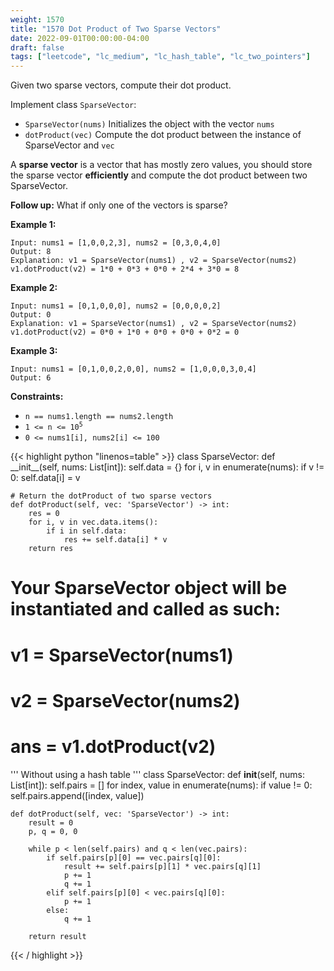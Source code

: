 ```yaml
---
weight: 1570
title: "1570 Dot Product of Two Sparse Vectors"
date: 2022-09-01T00:00:00-04:00
draft: false
tags: ["leetcode", "lc_medium", "lc_hash_table", "lc_two_pointers"]
---
```


Given two sparse vectors, compute their dot product.

Implement class `SparseVector`:
- `SparseVector(nums)` Initializes the object with the vector `nums`
- `dotProduct(vec)` Compute the dot product between the instance of SparseVector and `vec`

A **sparse vector** is a vector that has mostly zero values, you should store the sparse vector **efficiently** and compute the dot product between two SparseVector.

**Follow up:** What if only one of the vectors is sparse?

**Example 1:**
```
Input: nums1 = [1,0,0,2,3], nums2 = [0,3,0,4,0]
Output: 8
Explanation: v1 = SparseVector(nums1) , v2 = SparseVector(nums2)
v1.dotProduct(v2) = 1*0 + 0*3 + 0*0 + 2*4 + 3*0 = 8
```
**Example 2:**
```
Input: nums1 = [0,1,0,0,0], nums2 = [0,0,0,0,2]
Output: 0
Explanation: v1 = SparseVector(nums1) , v2 = SparseVector(nums2)
v1.dotProduct(v2) = 0*0 + 1*0 + 0*0 + 0*0 + 0*2 = 0
```
**Example 3:**
```
Input: nums1 = [0,1,0,0,2,0,0], nums2 = [1,0,0,0,3,0,4]
Output: 6
```

**Constraints:**
- `n == nums1.length == nums2.length`
- <code>1 <= n <= 10<sup>5</sup></code>
- `0 <= nums1[i], nums2[i] <= 100`

<div class="tabs"></div>
<div class="tab-content">
<div id="python" class="lang">
{{< highlight python "linenos=table" >}}
class SparseVector:
    def __init__(self, nums: List[int]):
        self.data = {}
        for i, v in enumerate(nums):
            if v != 0:
                self.data[i] = v

    # Return the dotProduct of two sparse vectors
    def dotProduct(self, vec: 'SparseVector') -> int:
        res = 0
        for i, v in vec.data.items():
            if i in self.data:
                res += self.data[i] * v
        return res

# Your SparseVector object will be instantiated and called as such:
# v1 = SparseVector(nums1)
# v2 = SparseVector(nums2)
# ans = v1.dotProduct(v2)

'''
Without using a hash table
'''
class SparseVector:
    def __init__(self, nums: List[int]):
        self.pairs = []
        for index, value in enumerate(nums):
            if value != 0:
                self.pairs.append([index, value])

    def dotProduct(self, vec: 'SparseVector') -> int:
        result = 0
        p, q = 0, 0

        while p < len(self.pairs) and q < len(vec.pairs):
            if self.pairs[p][0] == vec.pairs[q][0]:
                result += self.pairs[p][1] * vec.pairs[q][1]
                p += 1
                q += 1
            elif self.pairs[p][0] < vec.pairs[q][0]:
                p += 1
            else:
                q += 1

        return result

{{< / highlight >}}
</div>
</div>
